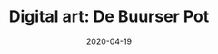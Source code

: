 ---
title: "Digital art: De Buurser Pot"
date: 2020-04-19
span:
categories: Digital Art
tags: 
    - historisk
span: 3w
---